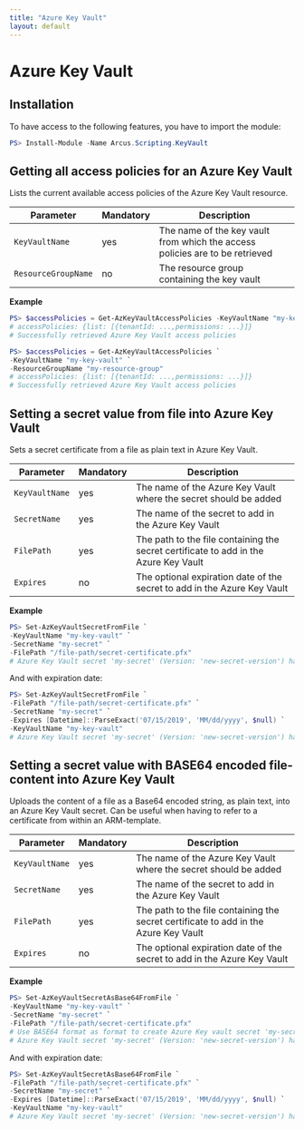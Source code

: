 ```yaml
---
title: "Azure Key Vault"
layout: default
---
```


# Azure Key Vault

## Installation

To have access to the following features, you have to import the module:

```powershell
PS> Install-Module -Name Arcus.Scripting.KeyVault
```

## Getting all access policies for an Azure Key Vault

Lists the current available access policies of the Azure Key Vault resource.

| Parameter           | Mandatory | Description                                                                  |
| ------------------- | --------- | ---------------------------------------------------------------------------- |
| `KeyVaultName`      | yes       | The name of the key vault from which the access policies are to be retrieved |
| `ResourceGroupName` | no        | The resource group containing the key vault                                  |

**Example**

```powershell
PS> $accessPolicies = Get-AzKeyVaultAccessPolicies -KeyVaultName "my-key-vault"
# accessPolicies: {list: [{tenantId: ...,permissions: ...}]}
# Successfully retrieved Azure Key Vault access policies
```

```powershell
PS> $accessPolicies = Get-AzKeyVaultAccessPolicies `
-KeyVaultName "my-key-vault" `
-ResourceGroupName "my-resource-group"
# accessPolicies: {list: [{tenantId: ...,permissions: ...}]}
# Successfully retrieved Azure Key Vault access policies
```

## Setting a secret value from file into Azure Key Vault

Sets a secret certificate from a file as plain text in Azure Key Vault.

| Parameter      | Mandatory | Description                                                                          |
| -------------- | --------- | ------------------------------------------------------------------------------------ |
| `KeyVaultName` | yes       | The name of the Azure Key Vault where the secret should be added                     |
| `SecretName`   | yes       | The name of the secret to add in the Azure Key Vault                                 |
| `FilePath`	 | yes       | The path to the file containing the secret certificate to add in the Azure Key Vault |
| `Expires`      | no        | The optional expiration date of the secret to add in the Azure Key Vault             |

**Example**
```powershell
PS> Set-AzKeyVaultSecretFromFile `
-KeyVaultName "my-key-vault" `
-SecretName "my-secret" `
-FilePath "/file-path/secret-certificate.pfx"
# Azure Key Vault secret 'my-secret' (Version: 'new-secret-version') has been created in Azure Key vault 'my-key-vault'
```

And with expiration date:
```powershell
PS> Set-AzKeyVaultSecretFromFile `
-FilePath "/file-path/secret-certificate.pfx" `
-SecretName "my-secret" `
-Expires [Datetime]::ParseExact('07/15/2019', 'MM/dd/yyyy', $null) `
-KeyVaultName "my-key-vault"
# Azure Key Vault secret 'my-secret' (Version: 'new-secret-version') has been created in Azure Key vault 'my-key-vault'
```

## Setting a secret value with BASE64 encoded file-content into Azure Key Vault

Uploads the content of a file as a Base64 encoded string, as plain text, into an Azure Key Vault secret.
Can be useful when having to refer to a certificate from within an ARM-template.

| Parameter      | Mandatory | Description                                                                          |
| -------------- | --------- | ------------------------------------------------------------------------------------ |
| `KeyVaultName` | yes       | The name of the Azure Key Vault where the secret should be added                     |
| `SecretName`   | yes       | The name of the secret to add in the Azure Key Vault                                 |
| `FilePath`	 | yes       | The path to the file containing the secret certificate to add in the Azure Key Vault |
| `Expires`      | no        | The optional expiration date of the secret to add in the Azure Key Vault             |

**Example**
```powershell
PS> Set-AzKeyVaultSecretAsBase64FromFile `
-KeyVaultName "my-key-vault" `
-SecretName "my-secret" `
-FilePath "/file-path/secret-certificate.pfx"
# Use BASE64 format as format to create Azure Key vault secret 'my-secret' in Azure Key vault 'my-key-vault'
# Azure Key Vault secret 'my-secret' (Version: 'new-secret-version') has been created in Azure Key vault 'my-key-vault'
```

And with expiration date:
```powershell
PS> Set-AzKeyVaultSecretAsBase64FromFile `
-FilePath "/file-path/secret-certificate.pfx" `
-SecretName "my-secret" `
-Expires [Datetime]::ParseExact('07/15/2019', 'MM/dd/yyyy', $null) `
-KeyVaultName "my-key-vault"
# Azure Key Vault secret 'my-secret' (Version: 'new-secret-version') has been created in Azure Key vault 'my-key-vault'
```
